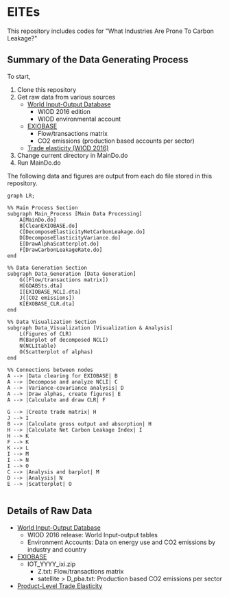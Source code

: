 # EITEs

This repository includes codes for "What Industries Are Prone To Carbon Leakage?"

## Summary of the Data Generating Process

To start, 
1. Clone this repository
2. Get raw data from various sources
   - [World Input-Output Database](https://www.rug.nl/ggdc/valuechain/wiod/wiod-2016-release)
      - WIOD 2016 edition
      - WIOD environmental account
   - [EXIOBASE](https://www.exiobase.eu/)
      - Flow/transactions matrix
      - CO2 emissions (production based accounts per sector)
   - [Trade elasticity (WIOD 2016)](https://sites.google.com/view/product-level-trade-elasticity)
3. Change current directory in MainDo.do
4. Run MainDo.do

The following data and figures are output from each do file stored in this repository.

```mermaid
graph LR;

%% Main Process Section
subgraph Main_Process [Main Data Processing]
    A[MainDo.do]
    B[CleanEXIOBASE.do]
    C[DecomposeElasticityNetCarbonLeakage.do]
    D[DecomposeElasticityVariance.do]
    E[DrawAlphaScatterplot.do]
    F[DrawCarbonLeakageRate.do]
end

%% Data Generation Section
subgraph Data_Generation [Data Generation]
    G([Flow/transactions matrix])
    H[GOABSts.dta]
    I[EXIOBASE_NCLI.dta]
    J([CO2 emissions])
    K[EXOBASE_CLR.dta]
end

%% Data Visualization Section
subgraph Data_Visualization [Visualization & Analysis]
    L(Figures of CLR)
    M(Barplot of decomposed NCLI)
    N(NCLItable)
    O(Scatterplot of alphas)
end

%% Connections between nodes
A --> |Data clearing for EXIOBASE| B
A --> |Decompose and analyze NCLI| C
A --> |Variance-covariance analysis| D
A --> |Draw alphas, create figures| E
A --> |Calculate and draw CLR| F

G --> |Create trade matrix| H
J --> I
B --> |Calculate gross output and absorption| H
H --> |Calculate Net Carbon Leakage Index| I
H --> K
F --> K
K --> L
I --> M
I --> N
I --> O
C --> |Analysis and barplot| M
D --> |Analysis| N
E --> |Scatterplot| O
   
```

##  Details of Raw Data

* [World Input-Output Database](https://www.rug.nl/ggdc/valuechain/wiod/wiod-2016-release)
  *  WIOD 2016 release: World Input-output tables
  *  Environment Accounts: Data on energy use and CO2 emissions by industry and country
* [EXIOBASE](https://www.exiobase.eu/)
  * IOT_YYYY_ixi.zip
    * Z.txt: Flow/transactions matrix
    * satellite > D_pba.txt: Production based CO2 emissions per sector
* [Product-Level Trade Elasticity](https://sites.google.com/view/product-level-trade-elasticity)

